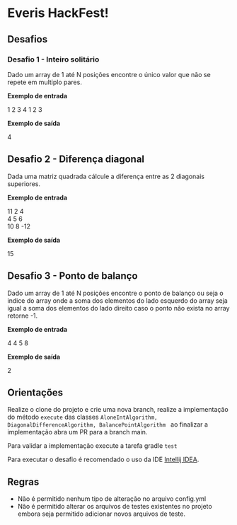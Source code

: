# Everis HackFest!

## Desafios

### Desafio 1 - Inteiro solitário 

Dado um array de 1 até N posições encontre o único valor que não se repete em multiplo pares. 

**Exemplo de entrada**

1 2 3 4 1 2 3

**Exemplo de saída**

4

## Desafio 2 - Diferença diagonal 

Dada uma matriz quadrada cálcule a diferença entre as 2 diagonais superiores. 

**Exemplo de entrada**

11 2 4  
4 5 6  
10 8 -12

**Exemplo de saída**

15

## Desafio 3 - Ponto de balanço

Dado um array de 1 até N posições encontre o ponto de balanço ou seja o indice do array onde a soma dos elementos do lado esquerdo do array seja igual a soma dos elementos do lado direito caso o ponto não exista no array retorne -1.

**Exemplo de entrada**

4 4 5 8

**Exemplo de saída**

2

## Orientações 

Realize o clone do projeto e crie uma nova branch, realize a implementação do método ```execute``` das classes ```AloneIntAlgorithm, DiagonalDifferenceAlgorithm, BalancePointAlgorithm ``` ao finalizar a implementação abra um PR para a branch main. 

Para validar a implementação execute a tarefa gradle ```test```

Para executar o desafio é recomendado o uso da IDE [Intellij IDEA](https://www.jetbrains.com/pt-br/idea/).

## Regras 

* Não é permitido nenhum tipo de alteração no arquivo config.yml
* Não é permitido alterar os arquivos de testes existentes no projeto embora seja permitido adicionar novos arquivos de teste. 




